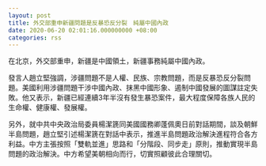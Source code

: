 ```yaml
---
layout: post
title: 外交部重申新疆問題是反暴恐反分裂　純屬中國內政
date: 2020-06-20 02:01:16.000000000 +08:00
categories: rss
---
```


在北京，外交部重申，新疆是中國領土，新疆事務純屬中國內政。

發言人趙立堅強調，涉疆問題不是人權、民族、宗教問題，而是反暴恐反分裂問題。美國利用涉疆問題干涉中國內政、抹黑中國形象、遏制中國發展的圖謀註定失敗。他又表示，新疆已經連續3年半沒有發生暴恐案件，最大程度保障各族人民的生命權、健康權、發展權。

另外，就中共中央政治局委員楊潔篪同美國國務卿蓬佩奧日前對話期間，談及朝鮮半島問題，趙立堅引述楊潔篪在對話中表示，推進半島問題政治解決進程符合各方利益。中方主張按照「雙軌並進」思路和「分階段、同步走」原則，推動實現半島問題的政治解決。中方希望美朝相向而行，切實照顧彼此合理關切。
